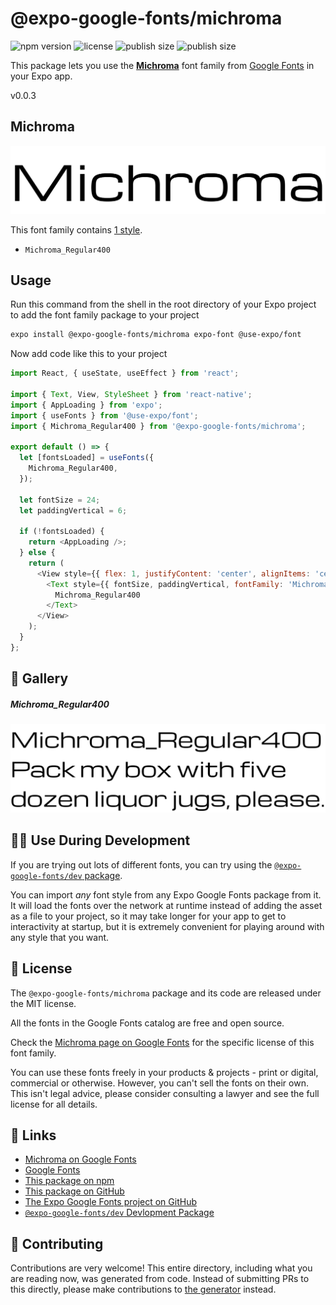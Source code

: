 # @expo-google-fonts/michroma

![npm version](https://flat.badgen.net/npm/v/@expo-google-fonts/michroma)
![license](https://flat.badgen.net/github/license/expo/google-fonts)
![publish size](https://flat.badgen.net/packagephobia/install/@expo-google-fonts/michroma)
![publish size](https://flat.badgen.net/packagephobia/publish/@expo-google-fonts/michroma)

This package lets you use the [**Michroma**](https://fonts.google.com/specimen/Michroma) font family from [Google Fonts](https://fonts.google.com/) in your Expo app.

v0.0.3

## Michroma

![Michroma](./font-family.png)

This font family contains [1 style](#-gallery).

- `Michroma_Regular400`

## Usage

Run this command from the shell in the root directory of your Expo project to add the font family package to your project
```sh
expo install @expo-google-fonts/michroma expo-font @use-expo/font
```

Now add code like this to your project
```js
import React, { useState, useEffect } from 'react';

import { Text, View, StyleSheet } from 'react-native';
import { AppLoading } from 'expo';
import { useFonts } from '@use-expo/font';
import { Michroma_Regular400 } from '@expo-google-fonts/michroma';

export default () => {
  let [fontsLoaded] = useFonts({
    Michroma_Regular400,
  });

  let fontSize = 24;
  let paddingVertical = 6;

  if (!fontsLoaded) {
    return <AppLoading />;
  } else {
    return (
      <View style={{ flex: 1, justifyContent: 'center', alignItems: 'center' }}>
        <Text style={{ fontSize, paddingVertical, fontFamily: 'Michroma_Regular400' }}>
          Michroma_Regular400
        </Text>
      </View>
    );
  }
};

```

## 🔡 Gallery

##### Michroma_Regular400
![Michroma_Regular400](./5799106e7f554ca9657d0f56c31b6babe55b321aefea779d8eae0c68dec1fd03.ttf.png)


## 👩‍💻 Use During Development

If you are trying out lots of different fonts, you can try using the [`@expo-google-fonts/dev` package](https://github.com/expo/google-fonts/tree/master/font-packages/dev#readme).

You can import *any* font style from any Expo Google Fonts package from it. It will load the fonts
over the network at runtime instead of adding the asset as a file to your project, so it may take longer
for your app to get to interactivity at startup, but it is extremely convenient
for playing around with any style that you want.

## 📖 License

The `@expo-google-fonts/michroma` package and its code are released under the MIT license.

All the fonts in the Google Fonts catalog are free and open source.

Check the [Michroma page on Google Fonts](https://fonts.google.com/specimen/Michroma) for the specific license of this font family.

You can use these fonts freely in your products & projects - print or digital, commercial or otherwise. However, you can't sell the fonts on their own. This isn't legal advice, please consider consulting a lawyer and see the full license for all details.

## 🔗 Links

- [Michroma on Google Fonts](https://fonts.google.com/specimen/Michroma)
- [Google Fonts](https://fonts.google.com/)
- [This package on npm](https://www.npmjs.com/package/@expo-google-fonts/michroma)
- [This package on GitHub](https://github.com/expo/google-fonts/tree/master/font-packages/michroma)
- [The Expo Google Fonts project on GitHub](https://github.com/expo/google-fonts)
- [`@expo-google-fonts/dev` Devlopment Package](https://github.com/expo/google-fonts/tree/master/font-packages/dev)


## 🤝 Contributing

Contributions are very welcome! This entire directory, including what you are reading now, was generated from code. Instead of submitting PRs to this directly, please make contributions to [the generator](https://github.com/expo/google-fonts/tree/master/packages/generator) instead.
